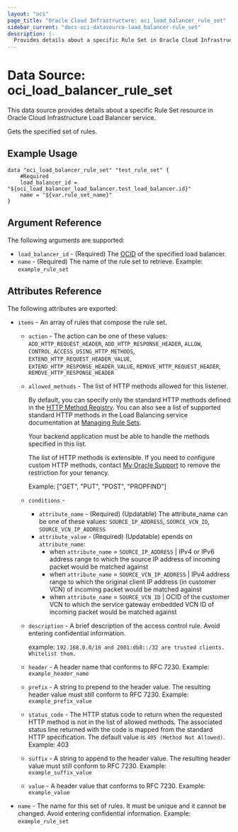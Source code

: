 ```yaml
---
layout: "oci"
page_title: "Oracle Cloud Infrastructure: oci_load_balancer_rule_set"
sidebar_current: "docs-oci-datasource-load_balancer-rule_set"
description: |-
  Provides details about a specific Rule Set in Oracle Cloud Infrastructure Load Balancer service
---
```


# Data Source: oci_load_balancer_rule_set
This data source provides details about a specific Rule Set resource in Oracle Cloud Infrastructure Load Balancer service.

Gets the specified set of rules.

## Example Usage

```hcl
data "oci_load_balancer_rule_set" "test_rule_set" {
	#Required
	load_balancer_id = "${oci_load_balancer_load_balancer.test_load_balancer.id}"
	name = "${var.rule_set_name}"
}
```

## Argument Reference

The following arguments are supported:

* `load_balancer_id` - (Required) The [OCID](https://docs.cloud.oracle.com/iaas/Content/General/Concepts/identifiers.htm) of the specified load balancer.
* `name` - (Required) The name of the rule set to retrieve.  Example: `example_rule_set` 


## Attributes Reference

The following attributes are exported:

* `items` - An array of rules that compose the rule set.
	* `action` - The action can be one of these values: `ADD_HTTP_REQUEST_HEADER`, `ADD_HTTP_RESPONSE_HEADER`, `ALLOW`, `CONTROL_ACCESS_USING_HTTP_METHODS`, `EXTEND_HTTP_REQUEST_HEADER_VALUE`, `EXTEND_HTTP_RESPONSE_HEADER_VALUE`, `REMOVE_HTTP_REQUEST_HEADER`, `REMOVE_HTTP_RESPONSE_HEADER`
	* `allowed_methods` - The list of HTTP methods allowed for this listener.

		By default, you can specify only the standard HTTP methods defined in the [HTTP Method Registry](http://www.iana.org/assignments/http-methods/http-methods.xhtml). You can also see a list of supported standard HTTP methods in the Load Balancing service documentation at [Managing Rule Sets](https://docs.cloud.oracle.com/iaas/Content/Balance/Tasks/managingrulesets.htm).

		Your backend application must be able to handle the methods specified in this list.

		The list of HTTP methods is extensible. If you need to configure custom HTTP methods, contact [My Oracle Support](http://support.oracle.com/) to remove the restriction for your tenancy.

		Example: ["GET", "PUT", "POST", "PROPFIND"] 
	* `conditions` - 
		 * `attribute_name` - (Required) (Updatable) The attribute_name can be one of these values: `SOURCE_IP_ADDRESS`, `SOURCE_VCN_ID`, `SOURCE_VCN_IP_ADDRESS`
         * `attribute_value` - (Required) (Updatable) epends on `attribute_name`:
            - when `attribute_name` = `SOURCE_IP_ADDRESS` | IPv4 or IPv6 address range to which the source IP address of incoming packet would be matched against
            - when `attribute_name` = `SOURCE_VCN_IP_ADDRESS` | IPv4 address range to which the original client IP address (in customer VCN) of incoming packet would be matched against
            - when `attribute_name` = `SOURCE_VCN_ID` | OCID of the customer VCN to which the service gateway embedded VCN ID of incoming packet would be matched against
	* `description` - A brief description of the access control rule. Avoid entering confidential information.

		example: `192.168.0.0/16 and 2001:db8::/32 are trusted clients. Whitelist them.` 
	* `header` - A header name that conforms to RFC 7230.  Example: `example_header_name` 
	* `prefix` - A string to prepend to the header value. The resulting header value must still conform to RFC 7230.  Example: `example_prefix_value` 
	* `status_code` - The HTTP status code to return when the requested HTTP method is not in the list of allowed methods. The associated status line returned with the code is mapped from the standard HTTP specification. The default value is `405 (Method Not Allowed)`.  Example: 403 
	* `suffix` - A string to append to the header value. The resulting header value must still conform to RFC 7230.  Example: `example_suffix_value` 
	* `value` - A header value that conforms to RFC 7230.  Example: `example_value` 
* `name` - The name for this set of rules. It must be unique and it cannot be changed. Avoid entering confidential information.  Example: `example_rule_set` 


